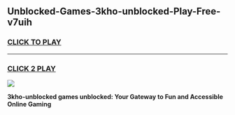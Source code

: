 
## Unblocked-Games-3kho-unblocked-Play-Free-v7uih
<h3>
<a href="https://premium76.site?title=3kho-unblocked&ref=12A">CLICK TO PLAY</a></h3>
<hr>

<h3>
<a href="https://premium76.site?title=3kho-unblocked&ref=12A">CLICK 2 PLAY</a>
  
</h3>

<a href="https://premium76.site?title=3kho-unblocked&ref=12A"><img src="https://clearcache.store/games.png"></a>


**3kho-unblocked games unblocked: Your Gateway to Fun and Accessible Online Gaming**
